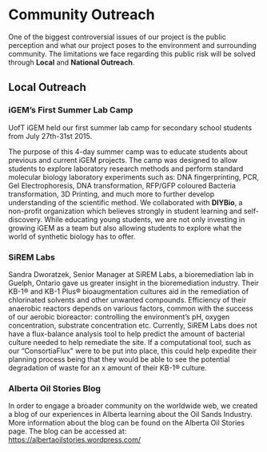 # Community Outreach  

One of the biggest controversial issues of our project is the public perception and what our project poses to the environment and surrounding community. The limitations we face regarding this public risk will be solved through __Local__ and __National Outreach__. 

## Local Outreach

### iGEM’s First Summer Lab Camp

UofT iGEM held our first summer lab camp for secondary school students from July 27th-31st 2015. 

The purpose of this 4-day summer camp was to educate students about previous and current iGEM projects. The camp was designed to allow students to explore laboratory research methods and perform standard molecular biology laboratory experiments such as: DNA fingerprinting, PCR, Gel Electrophoresis, DNA transformation, RFP/GFP coloured Bacteria transformation, 3D Printing, and much more to further develop understanding of the scientific method. We collaborated with __DIYBio__, a non-profit organization which believes strongly in student learning and self-discovery. While educating young students, we are not only investing in growing iGEM as a team but also allowing students to explore what the world of synthetic biology has to offer.

### SiREM Labs  

Sandra Dworatzek, Senior Manager at SiREM Labs, a bioremediation lab in Guelph, Ontario gave us greater insight in the bioremediation industry. Their KB-1® and KB-1 Plus® bioaugmentation cultures aid in the remediation of chlorinated solvents and other unwanted compounds. Efficiency of their anaerobic reactors depends on various factors, common with the success of our aerobic bioreactor: controlling the environment’s pH, oxygen concentration, substrate concentration etc. Currently, SiREM Labs does not have a flux-balance analysis tool to help predict the amount of bacterial culture needed to help remediate the site. If a computational tool, such as our “ConsortiaFlux" were to be put into place, this could help expedite their planning process being that they would be able to see the potential degradation of waste for an x amount of their KB-1® culture.  

### Alberta Oil Stories Blog

In order to engage a broader community on the worldwide web, we created a blog of our experiences in Alberta learning about the Oil Sands Industry. More information about the blog can be found on the Alberta Oil Stories page. The blog can be accessed at: https://albertaoilstories.wordpress.com/
